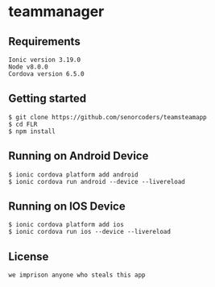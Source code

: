 
# teammanager

## Requirements

```
Ionic version 3.19.0
Node v8.0.0
Cordova version 6.5.0
```

## Getting started

```
$ git clone https://github.com/senorcoders/teamsteamapp
$ cd FLR
$ npm install
```

## Running on Android Device

 ```
 $ ionic cordova platform add android
 $ ionic cordova run android --device --livereload
 ```

 ## Running on IOS Device

 ```
 $ ionic cordova platform add ios
 $ ionic cordova run ios --device --livereload
 ```

 ## License

 ```
 we imprison anyone who steals this app
```